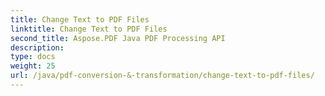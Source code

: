 ```yaml
---
title: Change Text to PDF Files
linktitle: Change Text to PDF Files
second_title: Aspose.PDF Java PDF Processing API
description: 
type: docs
weight: 25
url: /java/pdf-conversion-&-transformation/change-text-to-pdf-files/
---
```

